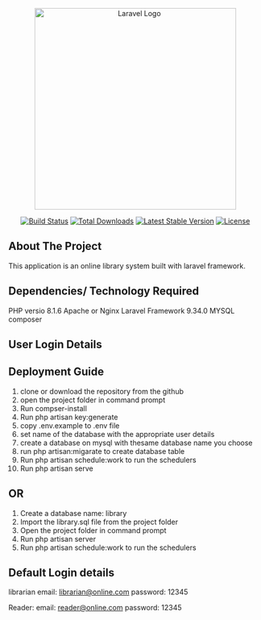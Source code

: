 <p align="center"><a href="https://laravel.com" target="_blank"><img src="https://raw.githubusercontent.com/laravel/art/master/logo-lockup/5%20SVG/2%20CMYK/1%20Full%20Color/laravel-logolockup-cmyk-red.svg" width="400" alt="Laravel Logo"></a></p>

<p align="center">
<a href="https://travis-ci.org/laravel/framework"><img src="https://travis-ci.org/laravel/framework.svg" alt="Build Status"></a>
<a href="https://packagist.org/packages/laravel/framework"><img src="https://img.shields.io/packagist/dt/laravel/framework" alt="Total Downloads"></a>
<a href="https://packagist.org/packages/laravel/framework"><img src="https://img.shields.io/packagist/v/laravel/framework" alt="Latest Stable Version"></a>
<a href="https://packagist.org/packages/laravel/framework"><img src="https://img.shields.io/packagist/l/laravel/framework" alt="License"></a>
</p>

## About The Project

This application is an online library system built with laravel framework.

## Dependencies/ Technology Required

PHP versio 8.1.6
Apache or Nginx
Laravel Framework 9.34.0
MYSQL
composer

## User Login Details

## Deployment Guide

1. clone or download the repository from the github
2. open the project folder in command prompt
3. Run compser-install
4. Run php artisan key:generate
5. copy .env.example to .env file
6. set name of the database with the appropriate user details
7. create a database on mysql with thesame database name you choose
8. run php artisan:migarate to create database table
9. Run php artisan schedule:work to run the schedulers
10. Run php artisan serve

## OR

1. Create a database name: library
2. Import the library.sql file from the project folder
3. Open the project folder in command prompt
4. Run php artisan server
5. Run php artisan schedule:work to run the schedulers

## Default Login details

librarian
email: librarian@online.com
password: 12345

Reader:
email: reader@online.com
password: 12345
